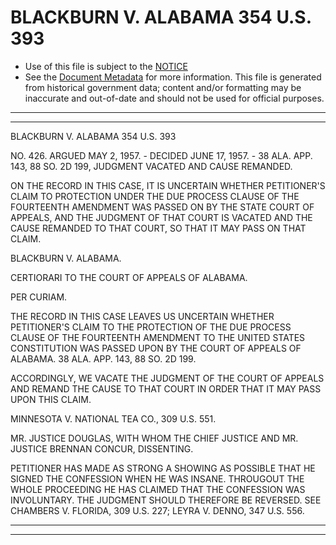 ---
---

# BLACKBURN V. ALABAMA 354 U.S. 393

* Use of this file is subject to the [NOTICE](https://github.com/publicdocs/notice/blob/master/NOTICE)
* See the [Document Metadata](../../../) for more information.
  This file is generated from historical government data; content and/or formatting may be inaccurate and out-of-date and should not be used for official purposes.

----------
----------

BLACKBURN V. ALABAMA 354 U.S. 393

NO. 426.  ARGUED MAY 2, 1957.  - DECIDED JUNE 17, 1957.  - 38 ALA. APP. 143, 88 SO. 2D 199, JUDGMENT VACATED AND CAUSE REMANDED.

ON THE RECORD IN THIS CASE, IT IS UNCERTAIN WHETHER PETITIONER'S CLAIM TO PROTECTION UNDER THE DUE PROCESS CLAUSE OF THE FOURTEENTH AMENDMENT WAS PASSED ON BY THE STATE COURT OF APPEALS, AND THE JUDGMENT OF THAT COURT IS VACATED AND THE CAUSE REMANDED TO THAT COURT, SO THAT IT MAY PASS ON THAT CLAIM.

BLACKBURN V. ALABAMA.

CERTIORARI TO THE COURT OF APPEALS OF ALABAMA.

PER CURIAM.

THE RECORD IN THIS CASE LEAVES US UNCERTAIN WHETHER PETITIONER'S CLAIM TO THE PROTECTION OF THE DUE PROCESS CLAUSE OF THE FOURTEENTH AMENDMENT TO THE UNITED STATES CONSTITUTION WAS PASSED UPON BY THE COURT OF APPEALS OF ALABAMA.  38 ALA. APP. 143, 88 SO. 2D 199.

ACCORDINGLY, WE VACATE THE JUDGMENT OF THE COURT OF APPEALS AND REMAND THE CAUSE TO THAT COURT IN ORDER THAT IT MAY PASS UPON THIS CLAIM.

MINNESOTA V. NATIONAL TEA CO., 309 U.S. 551.

MR. JUSTICE DOUGLAS, WITH WHOM THE CHIEF JUSTICE AND MR. JUSTICE BRENNAN CONCUR, DISSENTING.

PETITIONER HAS MADE AS STRONG A SHOWING AS POSSIBLE THAT HE SIGNED THE CONFESSION WHEN HE WAS INSANE.  THROUGOUT THE WHOLE PROCEEDING HE HAS CLAIMED THAT THE CONFESSION WAS INVOLUNTARY.  THE JUDGMENT SHOULD THEREFORE BE REVERSED.  SEE CHAMBERS V. FLORIDA, 309 U.S. 227; LEYRA V. DENNO, 347 U.S. 556.


----------
----------

